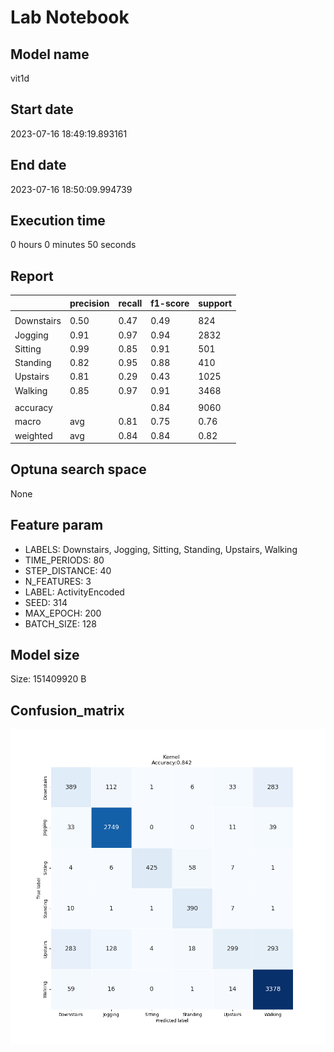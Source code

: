 # Lab Notebook


## Model name
vit1d

## Start date
2023-07-16 18:49:19.893161

## End date
2023-07-16 18:50:09.994739

## Execution time
0 hours 0 minutes 50 seconds

## Report
| | precision | recall | f1-score | support |
| --- | --- | --- | --- | --- |
|  |
| Downstairs | 0.50 | 0.47 | 0.49 | 824 |
| Jogging | 0.91 | 0.97 | 0.94 | 2832 |
| Sitting | 0.99 | 0.85 | 0.91 | 501 |
| Standing | 0.82 | 0.95 | 0.88 | 410 |
| Upstairs | 0.81 | 0.29 | 0.43 | 1025 |
| Walking | 0.85 | 0.97 | 0.91 | 3468 |
|  |
|  accuracy || | 0.84 | 9060 |
| macro | avg | 0.81 | 0.75 | 0.76 | 9060 |
| weighted | avg | 0.84 | 0.84 | 0.82 | 9060 |


## Optuna search space
None

## Feature param
- LABELS: Downstairs, Jogging, Sitting, Standing, Upstairs, Walking
- TIME_PERIODS: 80
- STEP_DISTANCE: 40
- N_FEATURES: 3
- LABEL: ActivityEncoded
- SEED: 314
- MAX_EPOCH: 200
- BATCH_SIZE: 128

## Model size
Size: 151409920  B

## Confusion_matrix
![alt](./cross-tab.png)
